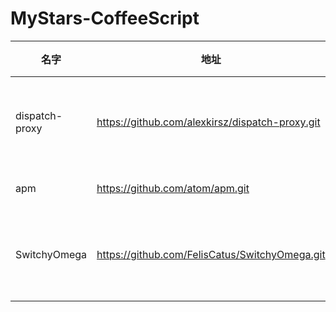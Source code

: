 # MyStars-CoffeeScript
|     名字     |                     地址                      |星数 |                            描述                            |    语言    |大小 |
|--------------|-----------------------------------------------|----:|------------------------------------------------------------|------------|-----|
|dispatch-proxy|https://github.com/alexkirsz/dispatch-proxy.git| 3416|Combine internet connections, increase your download speed  |CoffeeScript|61 B |
|apm           |https://github.com/atom/apm.git                | 1252|Atom Package Manager                                        |CoffeeScript|53 KB|
|SwitchyOmega  |https://github.com/FelisCatus/SwitchyOmega.git |18100|Manage and switch between multiple proxies quickly & easily.|CoffeeScript|2 KB |
